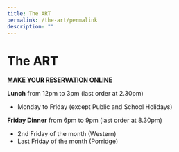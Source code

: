 ```yaml
---
title: The ART
permalink: /the-art/permalink
description: ""
---
```

The ART
=======

**[MAKE YOUR RESERVATION ONLINE](https://go.gov.sg/apstheart-onlinebooking)**


**Lunch** from 12pm to 3pm (last order at 2.30pm)

*   Monday to Friday (except Public and School Holidays)

  
**Friday Dinner** from 6pm to 9pm (last order at 8.30pm)

*   2nd Friday of the month (Western)
*   Last Friday of the month (Porridge)

</div></div>
